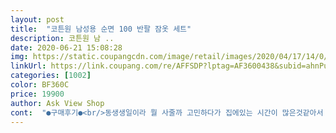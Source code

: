 ```yaml
---
layout: post 
title:  "코튼원 남성용 순면 100 반팔 잠옷 세트" 
description: 코튼원 남 ..
date: 2020-06-21 15:08:28 
img: https://static.coupangcdn.com/image/retail/images/2020/04/17/14/0/2bfa0d1a-cd56-4efe-8b68-776c9545c210.jpg 
linkUrl: https://link.coupang.com/re/AFFSDP?lptag=AF3600438&subid=ahnPublicAsk&pageKey=1478015781&itemId=2539363266&vendorItemId=70532097307&traceid=V0-113-170b2bdfcd532e1f 
categories: [1002] 
color: BF360C 
price: 19900 
author: Ask View Shop 
cont:  "●구매후기●<br/>동생생일이라 뭘 사줄까 고민하다가 집에있는 시간이 많은것같아서 샀는데 사이즈 딱 맞아요! 하지만 다른구매자분들 말씀대로 팔쪽이 몸통에비해서 작은감은 있지만 불편할정도는 아니네요 잘입을게요:)<br/>옷 예뻐서 기대했는데 세탁기+건조기 하고 난 이후 확 줄어서 아내가 입습니다... <br/><br/>팔 부분이 사이가 작다고 해서 걱정했는데 촉감도 좋고  달라붙지 않아서 시원할꺼 같아요.<br/> 남편 여름잠옷 사준건데 잘고른거 같아서 기분좋네요^^.<br/>  이거 다른 지인에게도 선물해줘도 갠찮겠어요!<br/>" 
---
```

